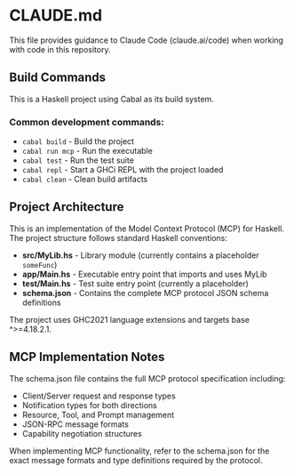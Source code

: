 # CLAUDE.md

This file provides guidance to Claude Code (claude.ai/code) when working with code in this repository.

## Build Commands

This is a Haskell project using Cabal as its build system.

### Common development commands:
- `cabal build` - Build the project
- `cabal run mcp` - Run the executable
- `cabal test` - Run the test suite
- `cabal repl` - Start a GHCi REPL with the project loaded
- `cabal clean` - Clean build artifacts

## Project Architecture

This is an implementation of the Model Context Protocol (MCP) for Haskell. The project structure follows standard Haskell conventions:

- **src/MyLib.hs** - Library module (currently contains a placeholder `someFunc`)
- **app/Main.hs** - Executable entry point that imports and uses MyLib
- **test/Main.hs** - Test suite entry point (currently a placeholder)
- **schema.json** - Contains the complete MCP protocol JSON schema definitions

The project uses GHC2021 language extensions and targets base ^>=4.18.2.1.

## MCP Implementation Notes

The schema.json file contains the full MCP protocol specification including:
- Client/Server request and response types
- Notification types for both directions
- Resource, Tool, and Prompt management
- JSON-RPC message formats
- Capability negotiation structures

When implementing MCP functionality, refer to the schema.json for the exact message formats and type definitions required by the protocol.